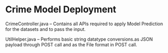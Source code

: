 # Crime Model Deployment

CrimeController.java – Contains all APIs required to apply Model Prediction for the datasets and to pass the input.

UtilHelper.java – Performs basic string datatype conversions.as JSON payload through POST call and as the File format in POST call.
